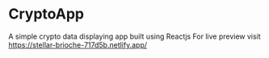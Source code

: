 # CryptoApp
A simple crypto data displaying app built using Reactjs
For live preview visit https://stellar-brioche-717d5b.netlify.app/
